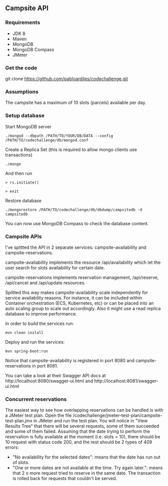 ## Campsite API

### Requirements

- JDK 8
- Maven
- MongoDB
- MongoDB Compass
- JMeter

### Get the code

git clone https://github.com/pabloardiles/codechallenge.git

### Assumptions

The campsite has a maximum of 10 slots (parcels) available per day.

### Setup database

Start MongoDB server

```
./mongod --dbpath /PATH/TO/YOUR/DB/DATA --config /PATH/TO/codechallenge/db/mongod.conf
```

Create a Replica Set (this is required to allow mongo clients use transactions)

```
./mongo
```

And then run

```
> rs.initiate()
```
```
> exit
```

Restore database 

```
./mongorestore /PATH/TO/codechallenge/db/dbdump/campsitedb -d campsitedb
```
You can now use MongoDB Compass to check the database content.

### Campsite APIs

I've splitted the API in 2 separate services: campsite-availability and campsite-reservations.

campsite-availability implements the resource /api/availability which let the user search for slots availability for certain date.

campsite-reservations implements reservation management, /api/reserve, /api/cancel and /api/update resources.

Splitted this way makes campsite-availability scale independently for service availability reasons. For instance, it can be included within Container orchestration (ECS, Kubernetes, etc) or can be placed into an auto scaling group to scale out accordingly. Also it might use a read replica database to improve performance.

In order to build the services run:

```
mvn clean install
```

Deploy and run the services:

```
mvn spring-boot:run
```

Notice that campsite-availability is registered in port 8080 and campsite-reservations in port 8081.

You can take a look at their Swagger API docs at http://localhost:8080/swagger-ui.html and http://localhost:8081/swagger-ui.html


### Concurrent reservations

The easiest way to see how overlapping reservations can be handled is with a JMeter test plan.
Open the file /codechallenge/jmeter-test-plan/campsite-test-plan.jmx in JMeter and run the test plan.
You will notice in "View Results Tree" that there will be several requests, some of them succeeded and some of them failed.
Assuming that the date trying to perform the reservation is fully available at the moment (i.e. slots = 10), there should be 10 request with status code 200, and the rest should be 2 types of 409 errors:  
- "No availability for the selected dates": means that the date has run out of slots.
- "One or more dates are not available at the time. Try again later.": means that 2 o more request tried to reserve in the same date. The transaction is rolled back for requests that couldn't be served.


